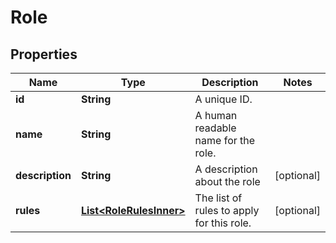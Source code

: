 

# Role


## Properties

| Name | Type | Description | Notes |
|------------ | ------------- | ------------- | -------------|
|**id** | **String** | A unique ID. |  |
|**name** | **String** | A human readable name for the role. |  |
|**description** | **String** | A description about the role |  [optional] |
|**rules** | [**List&lt;RoleRulesInner&gt;**](RoleRulesInner.md) | The list of rules to apply for this role.  |  [optional] |



